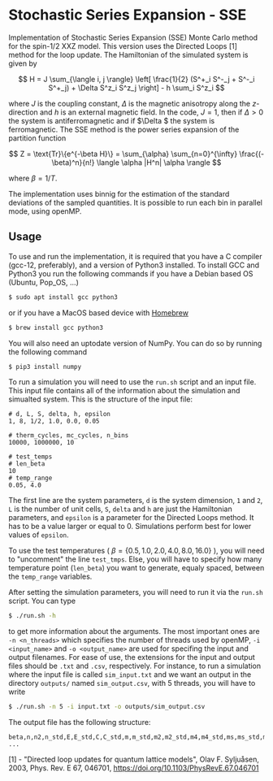 # Stochastic Series Expansion - SSE

Implementation of Stochastic Series Expansion (SSE) Monte Carlo method for the spin-1/2 XXZ model. This version uses the Directed Loops [1] method for the loop update.
The Hamiltonian of the simulated system is given by

$$ H = J \sum_{\langle i, j \rangle} \left[ \frac{1}{2} (S^+_i S^-_j + S^-_i S^+_j) + \Delta S^z_i S^z_j \right] - h \sum_i S^z_i $$

where $J$ is the coupling constant, $\Delta$ is the magnetic anisotropy along the $z$-direction and $h$ is an external magnetic field. In the code, $J = 1$, then if $\Delta > 0$ the system is antiferromagnetic and if $\Delta $ the system is ferromagnetic. 
The SSE method is the power series expansion of the partition function 

$$ Z = \text{Tr}\{e^{-\beta H}\} = \sum_{\alpha} \sum_{n=0}^{\infty} \frac{(-\beta)^n}{n!} \langle \alpha |H^n| \alpha \rangle $$

where $\beta = 1 / T$.

The implementation uses binnig for the estimation of the standard deviations of the sampled quantities. It is possible to run each bin in parallel mode, using openMP.

## Usage

To use and run the implementation, it is required that you have a C compiler (gcc-12, preferably), and a version of Python3 installed. To install GCC and Python3 you run the following commands if you have a Debian based OS (Ubuntu, Pop_OS, ...)
```bash
$ sudo apt install gcc python3
```
or if you have a MacOS based device with [Homebrew](https://brew.sh)
```bash
$ brew install gcc python3
```
You will also need an uptodate version of NumPy. You can do so by running the following command
```bash
$ pip3 install numpy
```

To run a simulation you will need to use the `run.sh` script and an input file. This input file contains all of the information about the simulation and simualted system. This is the structure of the input file:
```
# d, L, S, delta, h, epsilon
1, 8, 1/2, 1.0, 0.0, 0.05

# therm_cycles, mc_cycles, n_bins
10000, 1000000, 10

# test_temps
# len_beta
10
# temp_range
0.05, 4.0
```
The first line are the system parameters, `d` is the system dimension, `1` and `2`, `L` is the number of unit cells, `S`, `delta` and `h` are just the Hamiltonian parameters, and `epsilon` is a parameter for the Directed Loops method. It has to be a value larger or equal to 0. Simulations perform best for lower values of `epsilon`.

To use the test temperatures ( $\beta = \{0.5, 1.0, 2.0, 4.0, 8.0, 16.0\}$ ), you will need to "uncomment" the line  `test_tmps`. Else, you will have to specify how many temperature point (`len_beta`) you want to generate, equaly spaced, between the `temp_range` variables.

After setting the simulation parameters, you will need to run it via the `run.sh` script. You can type 
```bash
$ ./run.sh -h
```
to get more information about the arguments. The most important ones are `-n <n_threads>` which specifies the number of threads used by openMP, `-i <input_name>` and `-o <output_name>` are used for specifing the input and output filenames. For ease of use, the extensions for the input and output files should be `.txt` and `.csv`, respectively. For instance, to run a simulation where the input file is called `sim_input.txt` and we want an output in the directory `outputs/` named `sim_output.csv`, with 5 threads, you will have to write
```bash
$ ./run.sh -n 5 -i input.txt -o outputs/sim_output.csv
```


The output file has the following structure:
```
beta,n,n2,n_std,E,E_std,C,C_std,m,m_std,m2,m2_std,m4,m4_std,ms,ms_std,m2s,m2s_std,m4s,m4s_std,sus,sus_std,binder,binder_std,binders,binders_std
...
```

[1] - "Directed loop updates for quantum lattice models", Olav F. Syljuåsen, 2003, Phys. Rev. E 67, 046701, https://doi.org/10.1103/PhysRevE.67.046701



